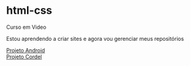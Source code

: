 # html-css
 Curso em Video

 Estou aprendendo a criar sites e agora vou gerenciar meus repositórios

<a href="https://rayanegarcia.github.io/projeto-android/">Projeto Android</a> <br>
<a href="https://rayanegarcia.github.io/projeto-cordel/">Projeto Cordel</a>